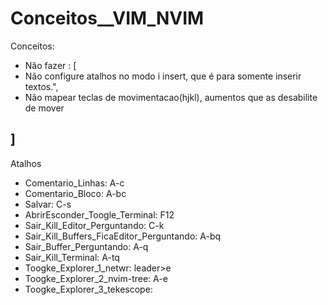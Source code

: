 # Conceitos__VIM_NVIM


Conceitos: 
- Não fazer : [ 
 - Não configure atalhos no modo i insert, que é para somente inserir textos.",
 - Não mapear teclas de movimentacao(hjkl), aumentos que as desabilite de mover

]
---
Atalhos
- Comentario_Linhas: A-c
- Comentario_Bloco: A-bc
- Salvar: C-s
- AbrirEsconder_Toogle_Terminal: F12
- Sair_Kill_Editor_Perguntando: C-k
- Sair_Kill_Buffers_FicaEditor_Perguntando: A-bq
- Sair_Buffer_Perguntando: A-q
- Sair_Kill_Terminal: A-tq
- Toogke_Explorer_1_netwr: leader>e
- Toogke_Explorer_2_nvim-tree: A-e
- Toogke_Explorer_3_tekescope: <leader><leader>








